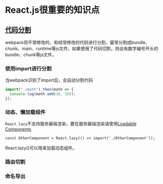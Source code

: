 # React.js很重要的知识点

## [代码分割](https://zh-hans.reactjs.org/docs/code-splitting.html)

webpack将不常修改的、和经常修改的代码进行分割，最常分割成bundle、chunk、main、runtime等js文件，如果使用了代码切割，则会有数字编号开头的bundle、chunk等js文件。

### 使用import进行分割

当webpack识别了import后，会自动分割代码

```js
import("./math").then(math => {
  console.log(math.add(16, 26));
});
```



### 动态、懒加载组件

`React.lazy`不支持服务器端渲染，要在服务器端渲染请使用[Loadable Components](https://github.com/gregberge/loadable-components)

```
const OtherComponent = React.lazy(() => import('./OtherComponent'));
```

React.lazy()可以用来加载动态组件。

### 路由切割

### 命名导出